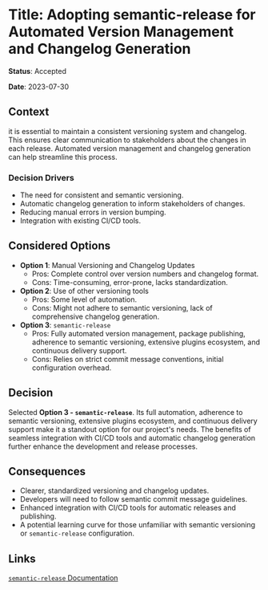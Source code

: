 # Title: Adopting semantic-release for Automated Version Management and Changelog Generation

**Status**: Accepted

**Date**: 2023-07-30

## Context
it is essential to maintain a consistent versioning system and changelog.
This ensures clear communication to stakeholders about the changes in each release.
Automated version management and changelog generation can help streamline this process.

### Decision Drivers
- The need for consistent and semantic versioning.
- Automatic changelog generation to inform stakeholders of changes.
- Reducing manual errors in version bumping.
- Integration with existing CI/CD tools.

## Considered Options
- **Option 1**: Manual Versioning and Changelog Updates
    - Pros: Complete control over version numbers and changelog format.
    - Cons: Time-consuming, error-prone, lacks standardization.
- **Option 2**: Use of other versioning tools
    - Pros: Some level of automation.
    - Cons: Might not adhere to semantic versioning, lack of comprehensive changelog generation.
- **Option 3**: `semantic-release`
    - Pros: Fully automated version management, package publishing, adherence to semantic versioning, extensive plugins ecosystem, and continuous delivery support.
    - Cons: Relies on strict commit message conventions, initial configuration overhead.

## Decision
Selected **Option 3 - `semantic-release`**. Its full automation, adherence to semantic versioning,
extensive plugins ecosystem, and continuous delivery support make it a standout option for our project's needs.
The benefits of seamless integration with CI/CD tools and automatic changelog generation further enhance the development and release processes.

## Consequences
- Clearer, standardized versioning and changelog updates.
- Developers will need to follow semantic commit message guidelines.
- Enhanced integration with CI/CD tools for automatic releases and publishing.
- A potential learning curve for those unfamiliar with semantic versioning or `semantic-release` configuration.

## Links
[`semantic-release` Documentation](https://github.com/semantic-release/semantic-release)
